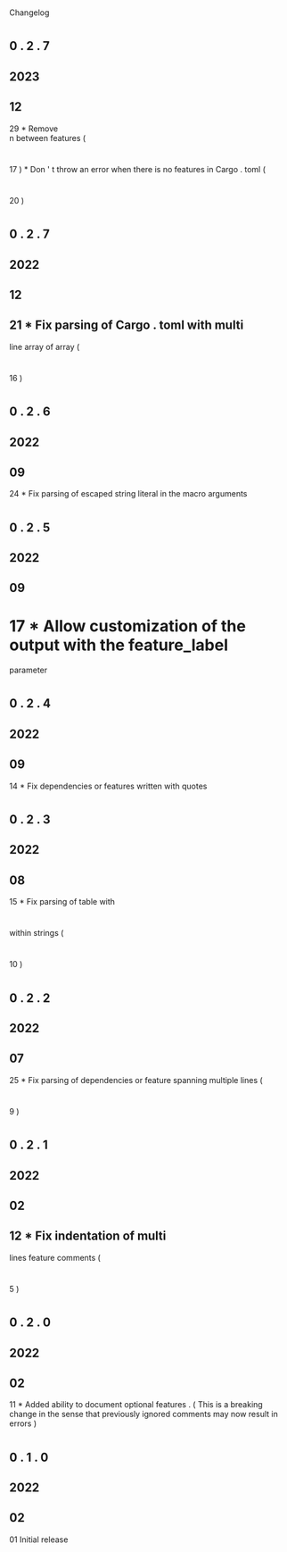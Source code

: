 #
Changelog
#
#
0
.
2
.
7
-
2023
-
12
-
29
*
Remove
\
n
between
features
(
#
17
)
*
Don
'
t
throw
an
error
when
there
is
no
features
in
Cargo
.
toml
(
#
20
)
#
#
0
.
2
.
7
-
2022
-
12
-
21
*
Fix
parsing
of
Cargo
.
toml
with
multi
-
line
array
of
array
(
#
16
)
#
#
0
.
2
.
6
-
2022
-
09
-
24
*
Fix
parsing
of
escaped
string
literal
in
the
macro
arguments
#
#
0
.
2
.
5
-
2022
-
09
-
17
*
Allow
customization
of
the
output
with
the
feature_label
=
parameter
#
#
0
.
2
.
4
-
2022
-
09
-
14
*
Fix
dependencies
or
features
written
with
quotes
#
#
0
.
2
.
3
-
2022
-
08
-
15
*
Fix
parsing
of
table
with
#
within
strings
(
#
10
)
#
#
0
.
2
.
2
-
2022
-
07
-
25
*
Fix
parsing
of
dependencies
or
feature
spanning
multiple
lines
(
#
9
)
#
#
0
.
2
.
1
-
2022
-
02
-
12
*
Fix
indentation
of
multi
-
lines
feature
comments
(
#
5
)
#
#
0
.
2
.
0
-
2022
-
02
-
11
*
Added
ability
to
document
optional
features
.
(
This
is
a
breaking
change
in
the
sense
that
previously
ignored
comments
may
now
result
in
errors
)
#
#
0
.
1
.
0
-
2022
-
02
-
01
Initial
release
